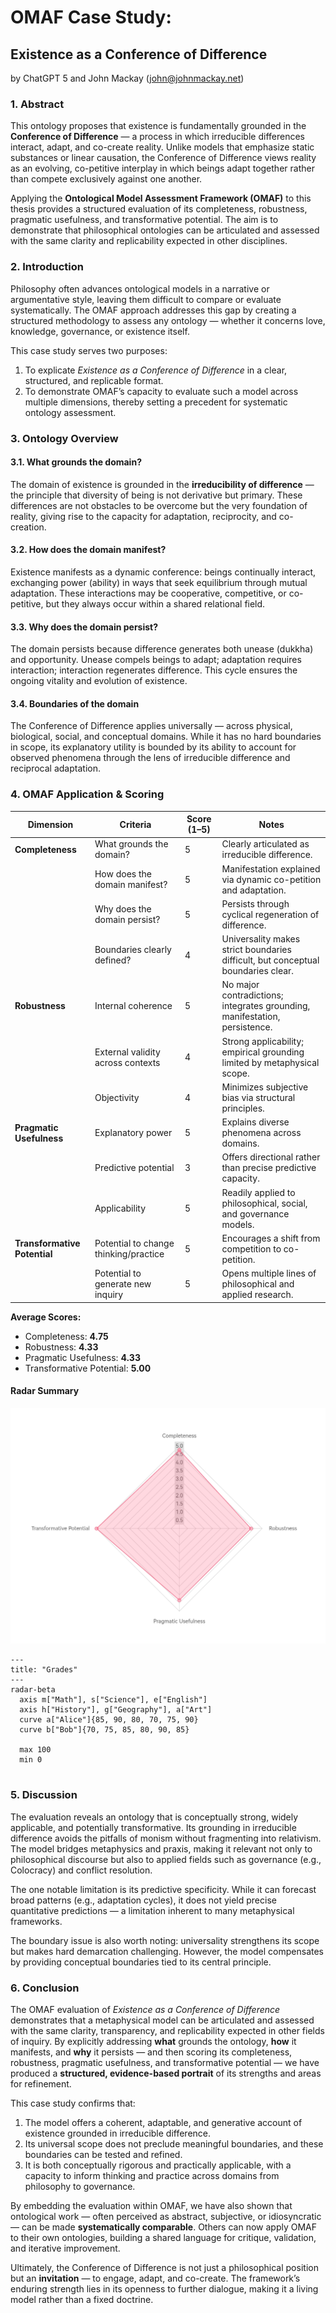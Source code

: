 # OMAF Case Study:
## Existence as a Conference of Difference

by ChatGPT 5 and John Mackay (john@johnmackay.net)

### 1. Abstract
This ontology proposes that existence is fundamentally grounded in the **Conference of Difference** — a process in which irreducible differences interact, adapt, and co-create reality. Unlike models that emphasize static substances or linear causation, the Conference of Difference views reality as an evolving, co-petitive interplay in which beings adapt together rather than compete exclusively against one another.

Applying the **Ontological Model Assessment Framework (OMAF)** to this thesis provides a structured evaluation of its completeness, robustness, pragmatic usefulness, and transformative potential. The aim is to demonstrate that philosophical ontologies can be articulated and assessed with the same clarity and replicability expected in other disciplines.
### 2. Introduction
Philosophy often advances ontological models in a narrative or argumentative style, leaving them difficult to compare or evaluate systematically. The OMAF approach addresses this gap by creating a structured methodology to assess any ontology — whether it concerns love, knowledge, governance, or existence itself.

This case study serves two purposes:
1. To explicate *Existence as a Conference of Difference* in a clear, structured, and replicable format.
2. To demonstrate OMAF’s capacity to evaluate such a model across multiple dimensions, thereby setting a precedent for systematic ontology assessment.
### 3. Ontology Overview
#### 3.1. What grounds the domain?
The domain of existence is grounded in the **irreducibility of difference** — the principle that diversity of being is not derivative but primary. These differences are not obstacles to be overcome but the very foundation of reality, giving rise to the capacity for adaptation, reciprocity, and co-creation.
#### 3.2. How does the domain manifest?
Existence manifests as a dynamic conference: beings continually interact, exchanging power (ability) in ways that seek equilibrium through mutual adaptation. These interactions may be cooperative, competitive, or co-petitive, but they always occur within a shared relational field.
#### 3.3. Why does the domain persist?
The domain persists because difference generates both unease (dukkha) and opportunity. Unease compels beings to adapt; adaptation requires interaction; interaction regenerates difference. This cycle ensures the ongoing vitality and evolution of existence.
#### 3.4. Boundaries of the domain
The Conference of Difference applies universally — across physical, biological, social, and conceptual domains. While it has no hard boundaries in scope, its explanatory utility is bounded by its ability to account for observed phenomena through the lens of irreducible difference and reciprocal adaptation.
### 4. OMAF Application & Scoring

| Dimension              | Criteria                                      | Score (1–5) | Notes |
|------------------------|-----------------------------------------------|-------------|-------|
| **Completeness**       | What grounds the domain?                      | 5           | Clearly articulated as irreducible difference. |
|                        | How does the domain manifest?                 | 5           | Manifestation explained via dynamic co-petition and adaptation. |
|                        | Why does the domain persist?                  | 5           | Persists through cyclical regeneration of difference. |
|                        | Boundaries clearly defined?                   | 4           | Universality makes strict boundaries difficult, but conceptual boundaries clear. |
| **Robustness**         | Internal coherence                            | 5           | No major contradictions; integrates grounding, manifestation, persistence. |
|                        | External validity across contexts             | 4           | Strong applicability; empirical grounding limited by metaphysical scope. |
|                        | Objectivity                                   | 4           | Minimizes subjective bias via structural principles. |
| **Pragmatic Usefulness**| Explanatory power                             | 5           | Explains diverse phenomena across domains. |
|                        | Predictive potential                          | 3           | Offers directional rather than precise predictive capacity. |
|                        | Applicability                                 | 5           | Readily applied to philosophical, social, and governance models. |
| **Transformative Potential** | Potential to change thinking/practice    | 5           | Encourages a shift from competition to co-petition. |
|                        | Potential to generate new inquiry             | 5           | Opens multiple lines of philosophical and applied research. |

**Average Scores:**
- Completeness: **4.75**
- Robustness: **4.33**
- Pragmatic Usefulness: **4.33**
- Transformative Potential: **5.00**

#### Radar Summary
![OMAF radar – Conference of Difference](../assets/omaf-radar-cod.jpg)

```mermaid
---
title: "Grades"
---
radar-beta
  axis m["Math"], s["Science"], e["English"]
  axis h["History"], g["Geography"], a["Art"]
  curve a["Alice"]{85, 90, 80, 70, 75, 90}
  curve b["Bob"]{70, 75, 85, 80, 90, 85}

  max 100
  min 0
  
```

### 5. Discussion
The evaluation reveals an ontology that is conceptually strong, widely applicable, and potentially transformative. Its grounding in irreducible difference avoids the pitfalls of monism without fragmenting into relativism. The model bridges metaphysics and praxis, making it relevant not only to philosophical discourse but also to applied fields such as governance (e.g., Colocracy) and conflict resolution.

The one notable limitation is its predictive specificity. While it can forecast broad patterns (e.g., adaptation cycles), it does not yield precise quantitative predictions — a limitation inherent to many metaphysical frameworks.

The boundary issue is also worth noting: universality strengthens its scope but makes hard demarcation challenging. However, the model compensates by providing conceptual boundaries tied to its central principle.
### 6. Conclusion
The OMAF evaluation of *Existence as a Conference of Difference* demonstrates that a metaphysical model can be articulated and assessed with the same clarity, transparency, and replicability expected in other fields of inquiry. By explicitly addressing **what** grounds the ontology, **how** it manifests, and **why** it persists — and then scoring its completeness, robustness, pragmatic usefulness, and transformative potential — we have produced a **structured, evidence-based portrait** of its strengths and areas for refinement.

This case study confirms that:
1. The model offers a coherent, adaptable, and generative account of existence grounded in irreducible difference.
2. Its universal scope does not preclude meaningful boundaries, and these boundaries can be tested and refined.
3. It is both conceptually rigorous and practically applicable, with a capacity to inform thinking and practice across domains from philosophy to governance.

By embedding the evaluation within OMAF, we have also shown that ontological work — often perceived as abstract, subjective, or idiosyncratic — can be made **systematically comparable**. Others can now apply OMAF to their own ontologies, building a shared language for critique, validation, and iterative improvement.

Ultimately, the Conference of Difference is not just a philosophical position but an **invitation** — to engage, adapt, and co-create. The framework’s enduring strength lies in its openness to further dialogue, making it a living model rather than a fixed doctrine.


